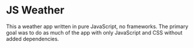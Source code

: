 # JS Weather
This a weather app written in pure JavaScript, no frameworks. The primary goal was to do as much of the app with only JavaScript and CSS without added dependencies.